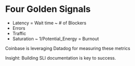 # Four Golden Signals
* Latency = Wait time ~ # of Blockers
* Errors 
* Traffic
* Saturation ~ 1/Potential_Energy = Burnout

Coinbase is leveraging Datadog for measuring these metrics

Insight: Building SLI documentation is key to success.